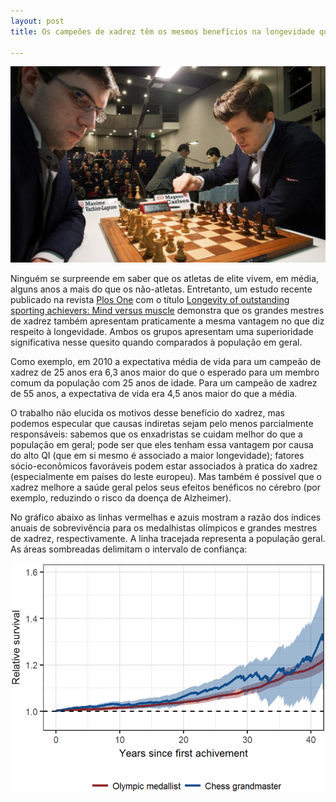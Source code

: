 ```yaml
---
layout: post
title: Os campeões de xadrez têm os mesmos benefícios na longevidade que os atletas de elite

---
```

![](/images/chess.jpg)

Ninguém se surpreende em saber que os atletas de elite vivem, em média, alguns anos a mais do que os não-atletas. Entretanto, um estudo recente publicado na revista [Plos One](http://journals.plos.org/plosone/article?id=10.1371/journal.pone.0196938) com o título [Longevity of outstanding sporting achievers: Mind versus muscle](http://journals.plos.org/plosone/article?id=10.1371/journal.pone.0196938) demonstra que os grandes mestres de xadrez também apresentam praticamente a mesma vantagem no que diz respeito à longevidade. Ambos os grupos apresentam uma superioridade significativa nesse quesito quando comparados à população em geral.

Como exemplo, em 2010  a expectativa média de vida para um campeão de xadrez de 25 anos era 6,3 anos maior do que o esperado para um membro comum da população com 25 anos de idade. Para um campeão de xadrez de 55 anos, a expectativa de vida era 4,5 anos maior do que a média.

O trabalho não elucida os motivos desse benefício do xadrez, mas podemos especular que causas indiretas sejam pelo menos parcialmente responsáveis: sabemos que os enxadristas se cuidam melhor do que a população em geral; pode ser que eles tenham essa vantagem por causa do alto QI (que em si mesmo é associado a maior longevidade); fatores sócio-econômicos favoráveis podem estar associados à pratica do xadrez (especialmente em países do leste europeu). Mas também é possível que o xadrez melhore a saúde geral pelos seus efeitos benéficos no cérebro (por exemplo, reduzindo o risco da doença de Alzheimer).

No gráfico abaixo as linhas vermelhas e azuis mostram a razão dos índices anuais de sobrevivência para os medalhistas olímpicos e grandes mestres de xadrez, respectivamente. A linha tracejada representa a população geral. As áreas sombreadas delimitam o intervalo de confiança:

![](/images/chess_graph.png)









